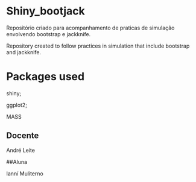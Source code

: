 # Shiny_bootjack


Repositório criado para acompanhamento de praticas de simulação envolvendo bootstrap e jackknife.


Repository created to follow practices in simulation that include bootstrap and jackknife.



# Packages used

shiny;

ggplot2;

MASS

## Docente

André Leite

##Aluna

Ianní Muliterno
